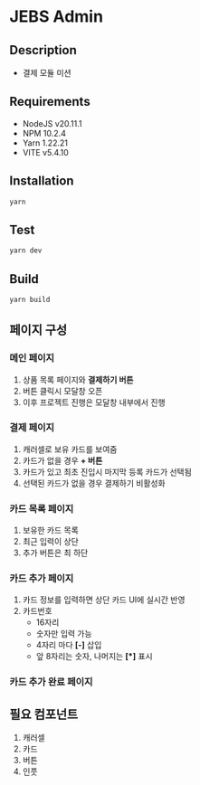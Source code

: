 # JEBS Admin

## Description

- 결제 모듈 미션

## Requirements

- NodeJS v20.11.1
- NPM 10.2.4
- Yarn 1.22.21
- VITE v5.4.10

## Installation

```bash
yarn
```

## Test

```bash
yarn dev
```

## Build

```bash
yarn build
```

## 페이지 구성

### 메인 페이지

1. 상품 목록 페이지와 **결제하기 버튼**
1. 버튼 클릭시 모달창 오픈
1. 이후 프로젝트 진행은 모달창 내부에서 진행

### 결제 페이지

1. 캐러셀로 보유 카드를 보여줌
1. 카드가 없을 경우 **+ 버튼**
1. 카드가 있고 최초 진입시 마지막 등록 카드가 선택됨
1. 선택된 카드가 없을 경우 결제하기 비활성화

### 카드 목록 페이지

1. 보유한 카드 목록
1. 최근 입력이 상단
1. 추가 버튼은 최 하단

### 카드 추가 페이지

1. 카드 정보를 입력하면 상단 카드 UI에 실시간 반영
1. 카드번호
   - 16자리
   - 숫자만 입력 가능
   - 4자리 마다 **[-]** 삽입
   - 앞 8자리는 숫자, 나머지는 **[*]** 표시

### 카드 추가 완료 페이지

## 필요 컴포넌트

1. 캐러셀
2. 카드
3. 버튼
4. 인풋
